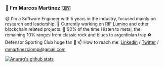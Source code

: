 ### 👋 I'm Marcos Martinez 🇺🇾



 😄 I'm a Software Engineer with 5 years in the industry, focused mainly on research and leadership.
 🌱 Currently working on [RIF Lumino](https://developers.rsk.co/rif/lumino/) and other blockchain related projects.
 :musical_note: 90% of the time I listen to metal, the remaining 10% ranges from classic rock and blues to argentinian trap
 :soccer:  Defensor Sporting Club huge fan :purple_heart:
 📫 How to reach me: [Linkedin](https://www.linkedin.com/in/marcos-mart%C3%ADnez/) / [Twitter](https://twitter.com/mimc__) / mmartinezciompi@gmail.com


[![Anurag's github stats](https://github-readme-stats.vercel.app/api?username=marcosmartinez7)](https://github.com/anuraghazra/github-readme-stats)
